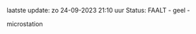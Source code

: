 laatste update: 
zo 24-09-2023 21:10   uur 
Status: FAALT - geel - 
<div class="service Y">microstation</div>
